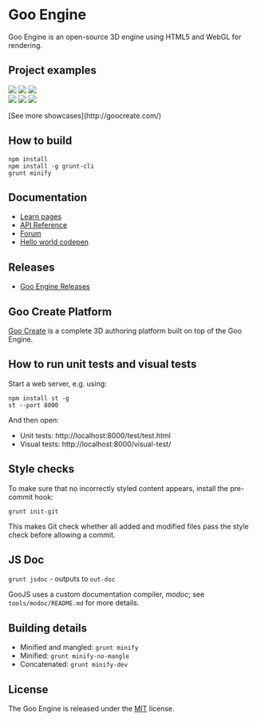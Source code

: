 # Goo Engine

Goo Engine is an open-source 3D engine using HTML5 and WebGL for rendering.

## Project examples
<p>
<a href="http://goocreate.com/showcase/case/mountains-of-mouthness/"><img src="http://labs.gooengine.com/github-images/mountains.jpg"/></a>
<a href="http://goocreate.com/showcase/case/suissemania/"><img src="http://labs.gooengine.com/github-images/suissemania.jpg"/></a>
<a href="http://goocreate.com/showcase/case/nike-phenomenal-shot/"><img src="http://labs.gooengine.com/github-images/nike.jpg"/></a>
<br>
<a href="http://goocreate.com/showcase/case/solar-system/"><img src="http://labs.gooengine.com/github-images/solarsystem.jpg"/></a>
<a href="http://goocreate.com/showcase/case/thomson-reuters/"><img src="http://labs.gooengine.com/github-images/abb.jpg"/></a>
<a href="http://goocreate.com/showcase/case/mazda/"><img src="http://labs.gooengine.com/github-images/mazda.jpg"/></a>
<br>
</p>
[See more showcases](http://goocreate.com/)

## How to build

    npm install
    npm install -g grunt-cli
    grunt minify

## Documentation

* [Learn pages](http://learn.goocreate.com/)
* [API Reference](http://code.gooengine.com/latest/docs/)
* [Forum](http://forum.goocreate.com/)
* [Hello world codepen](http://codepen.io/rherlitz/pen/yKruG)

## Releases

* [Goo Engine Releases](http://code.gooengine.com/)

## Goo Create Platform

[Goo Create](http://goocreate.com/) is a complete 3D authoring platform built on top of the Goo Engine.

## How to run unit tests and visual tests

Start a web server, e.g. using:

    npm install st -g
    st --port 8000

And then open:
* Unit tests: http://localhost:8000/test/test.html
* Visual tests: http://localhost:8000/visual-test/

## Style checks

To make sure that no incorrectly styled content appears, install the pre-commit hook:

    grunt init-git

This makes Git check whether all added and modified files pass the style check before allowing a commit.

## JS Doc

`grunt jsdoc` - outputs to `out-doc`

GooJS uses a custom documentation compiler, *modoc*; see `tools/modoc/README.md` for more details.

## Building details

+ Minified and mangled: `grunt minify`
+ Minified: `grunt minify-no-mangle`
+ Concatenated: `grunt minify-dev`

## License

The Goo Engine is released under the [MIT](http://opensource.org/licenses/MIT) license.
